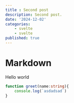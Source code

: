 ```yaml
---
title : Second post
description: Second post.
date: '2024-12-02'
categories: 
    - svelte
    - svelte
published: true
---
```


# Markdown
Hello world
```ts
function greet(name:string){
    console.log(`asdadsad`)
}

```